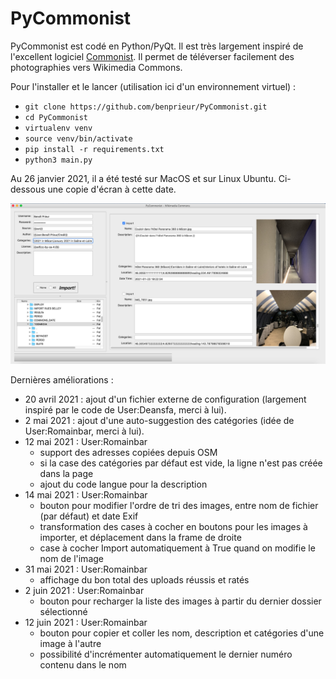 # PyCommonist

PyCommonist est codé en Python/PyQt. Il est très largement inspiré de l'excellent logiciel [Commonist](https://commons.wikimedia.org/wiki/Commons:Commonist/fr). Il permet de téléverser facilement des photographies vers Wikimedia Commons.

Pour l'installer et le lancer (utilisation ici d'un environnement virtuel) :
* `git clone https://github.com/benprieur/PyCommonist.git`
* `cd PyCommonist`
* `virtualenv venv`
* `source venv/bin/activate`
* `pip install -r requirements.txt`
* `python3 main.py`

Au 26 janvier 2021, il a été testé sur MacOS et sur Linux Ubuntu. Ci-dessous une copie d'écran à cette date.

![Screenshot](img/screenshot0.png "Screenshot")

Dernières améliorations :

* 20 avril 2021 : ajout d'un fichier externe de configuration (largement inspiré par le code de User:Deansfa, merci à lui).
* 2 mai 2021 : ajout d'une auto-suggestion des catégories (idée de User:Romainbar, merci à lui).
* 12 mai 2021 : User:Romainbar
  * support des adresses copiées depuis OSM
  * si la case des catégories par défaut est vide, la ligne n'est pas créée dans la page
  * ajout du code langue pour la description
* 14 mai 2021 : User:Romainbar
  * bouton pour modifier l'ordre de tri des images, entre nom de fichier (par défaut) et date Exif
  * transformation des cases à cocher en boutons pour les images à importer, et déplacement dans la frame de droite
  * case à cocher Import automatiquement à True quand on modifie le nom de l'image
* 31 mai 2021 : User:Romainbar
  * affichage du bon total des uploads réussis et ratés
* 2 juin 2021 : User:Romainbar
  * bouton pour recharger la liste des images à partir du dernier dossier sélectionné
* 12 juin 2021 : User:Romainbar
  * bouton pour copier et coller les nom, description et catégories d'une image à l'autre
  * possibilité d'incrémenter automatiquement le dernier numéro contenu dans le nom

